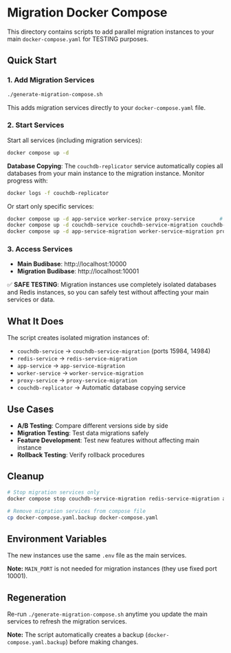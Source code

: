 # Migration Docker Compose

This directory contains scripts to add parallel migration instances to your main `docker-compose.yaml` for TESTING purposes.

## Quick Start

### 1. Add Migration Services

```bash
./generate-migration-compose.sh
```

This adds migration services directly to your `docker-compose.yaml` file.

### 2. Start Services

Start all services (including migration services):
```bash
docker compose up -d
```

**Database Copying**: The `couchdb-replicator` service automatically copies all databases from your main instance to the migration instance. Monitor progress with:
```bash
docker logs -f couchdb-replicator
```

Or start only specific services:
```bash
docker compose up -d app-service worker-service proxy-service        # Main services only
docker compose up -d couchdb-service couchdb-service-migration couchdb-replicator  # Copy databases first
docker compose up -d app-service-migration worker-service-migration proxy-service-migration  # Then start migration services
```

### 3. Access Services

- **Main Budibase**: http://localhost:10000
- **Migration Budibase**: http://localhost:10001

✅ **SAFE TESTING**: Migration instances use completely isolated databases and Redis instances, so you can safely test without affecting your main services or data.

## What It Does

The script creates isolated migration instances of:

- `couchdb-service` → `couchdb-service-migration` (ports 15984, 14984)
- `redis-service` → `redis-service-migration`
- `app-service` → `app-service-migration`
- `worker-service` → `worker-service-migration` 
- `proxy-service` → `proxy-service-migration`
- `couchdb-replicator` → Automatic database copying service

## Use Cases

- **A/B Testing**: Compare different versions side by side
- **Migration Testing**: Test data migrations safely
- **Feature Development**: Test new features without affecting main instance
- **Rollback Testing**: Verify rollback procedures

## Cleanup

```bash
# Stop migration services only
docker compose stop couchdb-service-migration redis-service-migration app-service-migration worker-service-migration proxy-service-migration

# Remove migration services from compose file
cp docker-compose.yaml.backup docker-compose.yaml
```

## Environment Variables

The new instances use the same `.env` file as the main services.

**Note:** `MAIN_PORT` is not needed for migration instances (they use fixed port 10001).

## Regeneration

Re-run `./generate-migration-compose.sh` anytime you update the main services to refresh the migration services.

**Note:** The script automatically creates a backup (`docker-compose.yaml.backup`) before making changes.